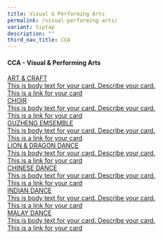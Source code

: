 ```yaml
---
title: Visual & Performing Arts
permalink: /visual-performing-arts/
variant: tiptap
description: ""
third_nav_title: CCA
---
```

<h4>CCA - Visual &amp; Performing Arts</h4>
<div class="isomer-card-grid"><a rel="noopener noreferrer nofollow" href="https://www.telokkuraupri.moe.edu.sg/co-curricular-activities/visual-and-performing-arts/art-and-crafts/" class="isomer-card"><div class="isomer-card-body"><div class="isomer-card-title">ART &amp; CRAFT</div><div class="isomer-card-description">This is body text for your card. Describe your card.</div><div class="isomer-card-link">This is a link for your card</div></div></a>
<a rel="noopener noreferrer nofollow" href="https://www.telokkuraupri.moe.edu.sg/co-curricular-activities/visual-and-performing-arts/choir/" class="isomer-card">
<div class="isomer-card-body">
<div class="isomer-card-title">CHOIR</div>
<div class="isomer-card-description">This is body text for your card. Describe your card.</div>
<div class="isomer-card-link">This is a link for your card</div>
</div>
</a><a rel="noopener noreferrer nofollow" href="https://www.telokkuraupri.moe.edu.sg/co-curricular-activities/visual-and-performing-arts/guzheng-ensemble/" class="isomer-card"><div class="isomer-card-body"><div class="isomer-card-title">GUZHENG EMSEMBLE</div><div class="isomer-card-description">This is body text for your card. Describe your card.</div><div class="isomer-card-link">This is a link for your card</div></div></a>
<a rel="noopener noreferrer nofollow" href="https://www.telokkuraupri.moe.edu.sg/co-curricular-activities/visual-and-performing-arts/lion-dragon-dance/" class="isomer-card">
<div class="isomer-card-body">
<div class="isomer-card-title">LION &amp; DRAGON DANCE</div>
<div class="isomer-card-description">This is body text for your card. Describe your card.</div>
<div class="isomer-card-link">This is a link for your card</div>
</div>
</a><a rel="noopener noreferrer nofollow" href="https://www.telokkuraupri.moe.edu.sg/co-curricular-activities/visual-and-performing-arts/chinese-dance/" class="isomer-card"><div class="isomer-card-body"><div class="isomer-card-title">CHINESE DANCE</div><div class="isomer-card-description">This is body text for your card. Describe your card.</div><div class="isomer-card-link">This is a link for your card</div></div></a>
<a rel="noopener noreferrer nofollow" href="https://www.telokkuraupri.moe.edu.sg/co-curricular-activities/visual-and-performing-arts/indian-dance/" class="isomer-card">
<div class="isomer-card-body">
<div class="isomer-card-title">INDIAN DANCE</div>
<div class="isomer-card-description">This is body text for your card. Describe your card.</div>
<div class="isomer-card-link">This is a link for your card</div>
</div>
</a><a rel="noopener noreferrer nofollow" href="https://www.telokkuraupri.moe.edu.sg/co-curricular-activities/visual-and-performing-arts/malay-dance/" class="isomer-card"><div class="isomer-card-body"><div class="isomer-card-title">MALAY DANCE</div><div class="isomer-card-description">This is body text for your card. Describe your card.</div><div class="isomer-card-link">This is a link for your card</div></div></a>
</div>
<p></p>